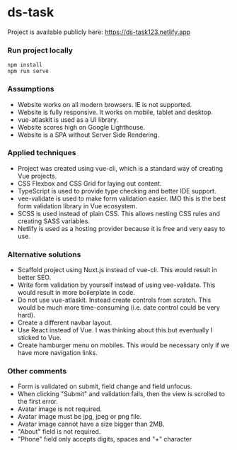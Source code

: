 # ds-task

Project is available publicly here: https://ds-task123.netlify.app

### Run project locally
```
npm install
npm run serve
```

### Assumptions
- Website works on all modern browsers. IE is not supported.
- Website is fully responsive. It works on mobile, tablet and desktop.
- vue-atlaskit is used as a UI library.
- Website scores high on Google Lighthouse.
- Website is a SPA without Server Side Rendering.

### Applied techniques
- Project was created using vue-cli, which is a standard way of creating Vue projects.
- CSS Flexbox and CSS Grid for laying out content.
- TypeScript is used to provide type checking and better IDE support.
- vee-validate is used to make form validation easier. IMO this is the best form validation library in Vue ecosystem.
- SCSS is used instead of plain CSS. This allows nesting CSS rules and creating SASS variables.
- Netlify is used as a hosting provider because it is free and very easy to use.

### Alternative solutions
- Scaffold project using Nuxt.js instead of vue-cli. This would result in better SEO.
- Write form validation by yourself instead of using vee-validate. This would result in more boilerplate in code.
- Do not use vue-atlaskit. Instead create controls from scratch. This would be much more time-consuming (i.e. date control could be very hard).
- Create a different navbar layout.
- Use React instead of Vue. I was thinking about this but eventually I sticked to Vue.
- Create hamburger menu on mobiles. This would be necessary only if we have more navigation links.

### Other comments
- Form is validated on submit, field change and field unfocus.
- When clicking "Submit" and validation fails, then the view is scrolled to the first error.
- Avatar image is not required.
- Avatar image must be jpg, jpeg or png file.
- Avatar image cannot have a size bigger than 2MB.
- "About" field is not required.
- "Phone" field only accepts digits, spaces and "+" character
